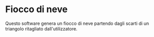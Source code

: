 # Fiocco di neve
 Questo software genera un fiocco di neve partendo dagli scarti di un triangolo ritagliato dall'utilizzatore.


